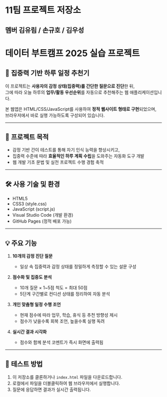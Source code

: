 # 11팀 프로젝트 저장소

## 멤버  김유림 / 손규호 / 김우성

# 데이터 부트캠프 2025 실습 프로젝트

## 🧠 집중력 기반 하루 일정 추천기

이 프로젝트는 **사용자의 감정 상태(집중력)를 간단한 질문으로 진단**한 뒤,  
그에 따라 오늘 하루의 **업무/활동 우선순위**를 자동으로 추천해주는 웹 애플리케이션입니다.

본 웹앱은 HTML/CSS/JavaScript를 사용하여 **정적 웹사이트 형태로 구현**되었으며,  
브라우저에서 바로 실행 가능하도록 구성되어 있습니다.

---

## 📌 프로젝트 목적

- 감정 기반 간이 테스트를 통해 자기 인식 능력을 향상시키고,
- 집중력 수준에 따라 **효율적인 하루 계획 수립**을 도와주는 자동화 도구 개발
- 웹 개발 기초 문법 및 실전 프로젝트 수행 경험 축적

---

## 🛠 사용 기술 및 환경

- HTML5
- CSS3 (style.css)
- JavaScript (script.js)
- Visual Studio Code (개발 환경)
- GitHub Pages (정적 배포 가능)

---

## 💡 주요 기능

1. **10개의 감정 진단 질문**
   - 일상 속 집중력과 감정 상태를 정밀하게 측정할 수 있는 설문 구성

2. **점수화 및 집중도 분석**
   - 10개 질문 × 1~5점 척도 = 최대 50점
   - 5단계 구간별로 컨디션 상태를 정리하여 자동 분석


3. **개인 맞춤형 일정 수행 조언**
   - 현재 점수에 따라 업무, 학습, 휴식 등 추천 방향성 제시
   - 점수가 낮을수록 회복 조언, 높을수록 실행 독려

4. **실시간 결과 시각화**
   - 점수와 함께 분석 코멘트가 즉시 화면에 출력됨

---

## 🧪 테스트 방법

1. 이 저장소를 클론하거나 `index.html` 파일을 다운로드합니다.
2. 로컬에서 파일을 더블클릭하여 웹 브라우저에서 실행합니다.
3. 질문에 응답하면 결과가 실시간 출력됩니다.
